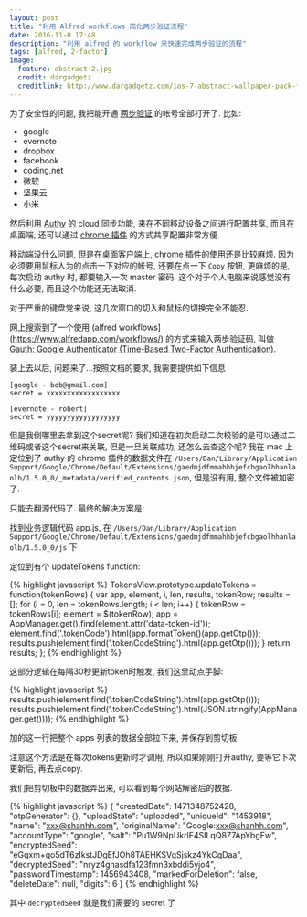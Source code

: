 ```yaml
---
layout: post
title: "利用 Alfred workflows 简化两步验证流程"
date: 2016-11-0 17:48
description: "利用 alfred 的 workflow 来快速完成两步验证的流程"
tags: [alfred, 2-factor]
image:
  feature: abstract-2.jpg
  credit: dargadgetz
  creditlink: http://www.dargadgetz.com/ios-7-abstract-wallpaper-pack-for-iphone-5-and-ipod-touch-retina/
---
```


为了安全性的问题, 我把能开通 [两步验证](https://www.google.com/intl/zh-CN/landing/2step/) 的帐号全部打开了. 比如:

* google
* evernote
* dropbox
* facebook
* coding.net
* 微软
* 坚果云
* 小米

然后利用 [Authy](https://www.authy.com/) 的 cloud 同步功能, 来在不同移动设备之间进行配置共享, 而且在桌面端, 还可以通过 [chrome 插件](https://chrome.google.com/webstore/detail/authy/gaedmjdfmmahhbjefcbgaolhhanlaolb?hl=en) 的方式共享配置非常方便.

移动端没什么问题, 但是在桌面客户端上, chrome 插件的使用还是比较麻烦. 
因为必须要用鼠标人为的点击一下对应的帐号, 还要在点一下 `Copy` 按钮, 更麻烦的是, 每次启动 authy 时, 都要输入一次 master 密码.
这个对于个人电脑来说感觉没有什么必要, 而且这个功能还无法取消.

对于严重的键盘党来说, 这几次窗口的切入和鼠标的切换完全不能忍.

网上搜索到了一个使用 (alfred workflows](https://www.alfredapp.com/workflows/) 的方式来输入两步验证码, 叫做 [
Gauth: Google Authenticator (Time-Based Two-Factor Authentication)](http://www.alfredforum.com/topic/4062-gauth-google-authenticator-time-based-two-factor-authentication/).

装上去以后, 问题来了...按照文档的要求, 我需要提供如下信息

```
[google - bob@gmail.com]
secret = xxxxxxxxxxxxxxxxxx

[evernote - robert]
secret = yyyyyyyyyyyyyyyyyy
```

但是我倒哪里去拿到这个secret呢? 我们知道在初次启动二次校验的是可以通过二维码或者这个secret来关联, 但是一旦关联成功, 还怎么去查这个呢?
我在 mac 上定位到了 authy 的 chrome 插件的数据文件在 `/Users/Dan/Library/Application Support/Google/Chrome/Default/Extensions/gaedmjdfmmahhbjefcbgaolhhanlaolb/1.5.0_0/_metadata/verified_contents.json`, 但是没有用, 整个文件被加密了.

只能去翻源代码了. 最终的解决方案是:

找到业务逻辑代码 app.js, 在 `/Users/Dan/Library/Application Support/Google/Chrome/Default/Extensions/gaedmjdfmmahhbjefcbgaolhhanlaolb/1.5.0_0/js` 下

定位到有个 updateTokens function:

{% highlight javascript %}
    TokensView.prototype.updateTokens = function(tokenRows) {
      var app, element, i, len, results, tokenRow;
      results = [];
      for (i = 0, len = tokenRows.length; i < len; i++) {
        tokenRow = tokenRows[i];
        element = $(tokenRow);
        app = AppManager.get().find(element.attr('data-token-id'));
        element.find('.tokenCode').html(app.formatToken()(app.getOtp()));
        results.push(element.find('.tokenCodeString').html(app.getOtp()));
      }
      return results;
    };
{% endhighlight %}

这部分逻辑在每隔30秒更新token时触发, 我们这里动点手脚:

{% highlight javascript %}
results.push(element.find('.tokenCodeString').html(app.getOtp()));
results.push(element.find('.tokenCodeString').html(JSON.stringify(AppManager.get())));
{% endhighlight %}

加的这一行把整个 apps 列表的数据全部拉下来, 并保存到剪切板.

注意这个方法是在每次tokens更新时才调用, 所以如果刚刚打开authy, 要等它下次更新后, 再去点copy.

我们把剪切板中的数据弄出来, 可以看到每个网站解密后的数据. 

{% highlight javascript %}
    {
		"createdDate": 1471348752428,
		"otpGenerator": {},
		"uploadState": "uploaded",
		"uniqueId": "1453918",
		"name": "xxx@shanhh.com",
		"originalName": "Google:xxx@shanhh.com",
		"accountType": "google",
		"salt": "Pu1W9NpUkrlF4SILqQ8Z7ApYbgFw",
		"encryptedSeed": "eGgxm+go5dT6zIkstJDgEfJOh8TAEHKSVgSjskz4YkCgDaa",
		"decryptedSeed": "nryz4gnasdfa123fmn3xbddi5yjo4",
		"passwordTimestamp": 1456943408,
		"markedForDeletion": false,
		"deleteDate": null,
		"digits": 6
	}
{% endhighlight %}

其中 `decryptedSeed` 就是我们需要的 secret 了